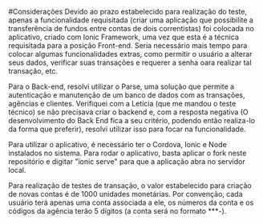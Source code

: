 #Considerações
Devido ao prazo estabelecido para realização do teste, apenas a funcionalidade requisitada (criar uma aplicação que possibilite a transferência de fundos entre contas de dois correntistas) foi colocada no aplicativo, criado com Ionic Framework, uma vez que esta é a técnica requisitada para a posição Front-end. Seria necessário mais tempo para colocar algumas funcionalidades extras, como permitir o usuário a alterar seus dados, verificar suas transações e requerer a senha oara realizar tal transação, etc.

Para o Back-end, resolvi utilizar o Parse, uma solução que permite a autenticação e manutenção de um banco de dados com as transações, agências e clientes. Verifiquei com a Letícia (que me mandou o teste técnico) se não precisava criar o backend e, com a resposta negativa (O desenvolvimento do Back End fica a seu critério, podendo então realiza-lo da forma que preferir), resolvi utilizar isso para focar na funcionalidade.

Para utilizar o aplicativo, é necessário ter o Cordova, Ionic e Node instalados no sistema. Para rodar o aplicativo, basta aplicar o fork neste repositório e digitar "ïonic serve" para que a aplicação abra no servidor local.

Para realização de testes de transação, o valor estabelecido para criação de novas contas é de 1000 unidades monetárias. Por convenção, cada usuário terá apenas uma conta associada a ele, os números da conta e os códigos da agência terão 5 dígitos (a conta será no formato ****-*).
